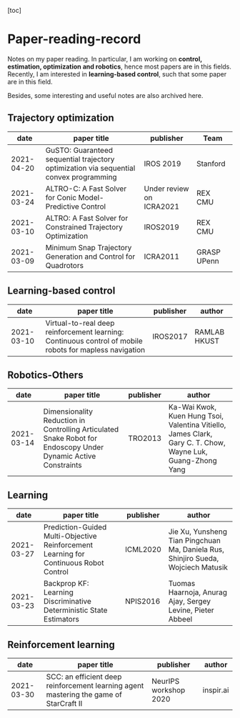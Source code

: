 [toc]



# Paper-reading-record

Notes on my paper reading. In particular, I am working on **control, estimation, optimization and robotics**, hence most papers are in this fields. Recently, I am interested in **learning-based control**, such that some paper are in this field.

Besides, some interesting and useful notes are also archived here.

## Trajectory optimization

| date       | paper title                                                  | publisher                | Team        |
| ---------- | ------------------------------------------------------------ | ------------------------ | ----------- |
| 2021-04-20 | GuSTO: Guaranteed sequential trajectory optimization via sequential convex programming | IROS 2019                | Stanford    |
| 2021-03-24 | ALTRO-C: A Fast Solver for Conic Model-Predictive Control    | Under review on ICRA2021 | REX CMU     |
| 2021-03-10 | ALTRO: A Fast Solver for Constrained Trajectory Optimization | IROS2019                 | REX CMU     |
| 2021-03-09 | Minimum Snap Trajectory Generation and Control for Quadrotors | ICRA2011                 | GRASP UPenn |

## Learning-based control

| date       | paper title                                                  | publisher | author       |
| ---------- | ------------------------------------------------------------ | --------- | ------------ |
| 2021-03-10 | Virtual-to-real deep reinforcement learning: Continuous control of mobile robots for mapless navigation | IROS2017  | RAMLAB HKUST |


## Robotics-Others
| date       | paper title                                                  | publisher | author                                                       |
| ---------- | ------------------------------------------------------------ | --------- | ------------------------------------------------------------ |
| 2021-03-14 | Dimensionality Reduction in Controlling Articulated Snake Robot for Endoscopy Under Dynamic Active Constraints | TRO2013   | Ka-Wai Kwok, Kuen Hung Tsoi, Valentina Vitiello, James Clark, Gary C. T. Chow, Wayne Luk, Guang-Zhong Yang |


## Learning

| date       | paper title                                                  | publisher | author                                                       |
| ---------- | ------------------------------------------------------------ | --------- | ------------------------------------------------------------ |
| 2021-03-27 | Prediction-Guided Multi-Objective Reinforcement Learning for Continuous Robot Control | ICML2020  | Jie Xu,  Yunsheng Tian Pingchuan Ma, Daniela Rus,  Shinjiro Sueda, Wojciech Matusik |
| 2021-03-23 | Backprop KF: Learning Discriminative Deterministic State Estimators | NPIS2016  | Tuomas Haarnoja, Anurag Ajay, Sergey Levine, Pieter Abbeel   |

## Reinforcement learning

| date       | paper title                                                  | publisher             | author    |
| ---------- | ------------------------------------------------------------ | --------------------- | --------- |
| 2021-03-30 | SCC: an efficient deep reinforcement learning agent mastering the game of StarCraft II | NeurIPS workshop 2020 | inspir.ai |

